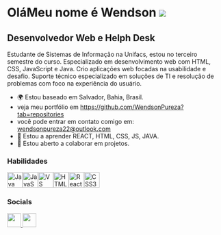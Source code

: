 OláMeu nome é Wendson ![](https://user-images.githubusercontent.com/18350557/176309783-0785949b-9127-417c-8b55-ab5a4333674e.gif)
================================================================================================================================

Desenvolvedor Web e Helph Desk
----------------------------------------------------------------------------------------------------------------------------------------------------------------------------------------------------------------------------------------------------------------

Estudante de Sistemas de Informação na Unifacs, estou no terceiro semestre do curso. Especializado em desenvolvimento web com HTML, CSS, JavaScript e Java. Crio aplicações web focadas na usabilidade e desafio. Suporte técnico especializado em soluções de TI e resolução de problemas com foco na experiência do usuário.

* 🌍 Estou baseado em Salvador, Bahia, Brasil.
* veja meu portfólio em https://github.com/WendsonPureza?tab=repositories
* você pode entrar em contato comigo em: wendsonpureza22@outlook.com
* 🧠 Estou a aprender REACT, HTML, CSS, JS, JAVA.
* 🤝 Estou aberto a colaborar em projetos.
### Habilidades


<p align="esquerda">
<a href="https://www.oracle.com/java/" target="_blank" rel="noreferrer"><img src="https://raw.githubusercontent.com/danielcranney/readme-generator/main/public/icons/skills/java-colored.svg" width="36" height="36" alt="Java"/></a><a href="https://developer.mozilla.org/en-US/docs/Web/JavaScript" target="_blank" rel="noreferrer"><img src="https://raw.githubusercontent.com/danielcranney/readme-generator/main/public/icons/skills/javascript-colored.svg" width="36" height="36" alt="JavaScript"/></a><a href="https://code.visualstudio.com/" target="_blank" rel="noreferrer"><img src="https://raw.githubusercontent.com/danielcranney/readme-generator/main/public/icons/skills/visualstudiocode.svg" width="36" height="36" alt="VS Code"/></a><a href="https://developer.mozilla.org/en-US/docs/Glossary/HTML5" target="_blank" rel="noreferrer"><img src="https://raw.githubusercontent.com/danielcranney/readme-generator/main/public/icons/skills/html5-colored.svg" width="36" height="36" alt="HTML5"/></a><a href="https://reactjs.org/" target="_blank" rel="noreferrer"><img src="https://raw.githubusercontent.com/danielcranney/readme-generator/main/public/icons/skills/react-colored.svg" width="36" height="36" alt="React"/></a><a href="https://www.w3.org/TR/CSS/#css" target="_blank" rel="noreferrer"><img src="https://raw.githubusercontent.com/danielcranney/readme-generator/main/public/icons/skills/css3-colored.svg" width="36" height="36" alt="CSS3"/></a>
</p>


### Socials

<p align="esquerda"> <a href="https://www.github.com/WendsonPureza" target="_blank" rel="noreferrer"> <picture> <source media="(prefere-color-scheme: dark)" srcset="https://raw.githubusercontent.com/danielcranney/readme-generator/main/public/icons/socials/github-dark.svg"/> <source media="(prefere-color-scheme: light)" srcset="https://raw.githubusercontent.com/danielcranney/readme-generator/main/public/icons/socials/github.svg" /> <img src="https://raw.githubusercontent.com/danielcranney/readme-generator/main/public/icons/socials/github.svg" width="32" height="32"/> </picture> </a> <a href="https://www.linkedin.com/in/wendson-santos-pureza" target="_blank" rel="noreferrer"> <picture> <source media="(prefere-color-scheme: dark)" srcset="https://raw.githubusercontent.com/danielcranney/readme-generator/main/public/icons/socials/linkedin-dark.svg"/> <source media="(prefere-color-scheme: light)" srcset="https://raw.githubusercontent.com/danielcranney/readme-generator/main/public/icons/socials/linkedin.svg" /> <img src="https://raw.githubusercontent.com/danielcranney/readme-generator/main/public/icons/socials/linkedin.svg" width="32" height="32"/> </picture></a></p>
